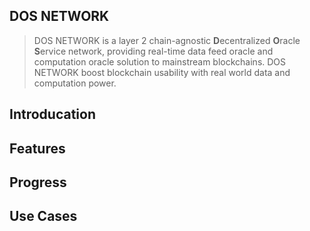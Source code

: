 ## DOS NETWORK
> DOS NETWORK is a layer 2 chain-agnostic **D**ecentralized **O**racle **S**ervice network, providing real-time data feed oracle and computation oracle solution to mainstream blockchains.
> DOS NETWORK boost blockchain usability with real world data and computation power.

## Introducation


## Features
 

## Progress


## Use Cases


